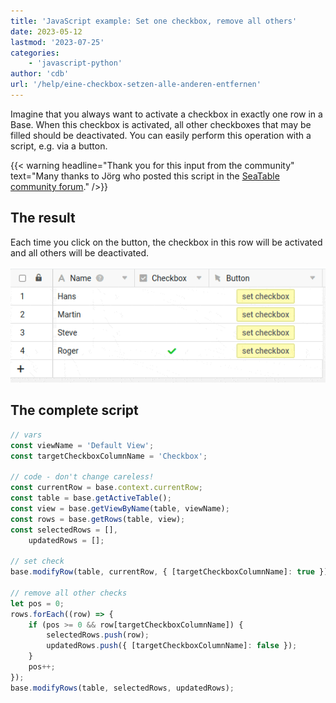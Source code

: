 ```yaml
---
title: 'JavaScript example: Set one checkbox, remove all others'
date: 2023-05-12
lastmod: '2023-07-25'
categories:
    - 'javascript-python'
author: 'cdb'
url: '/help/eine-checkbox-setzen-alle-anderen-entfernen'
---
```


Imagine that you always want to activate a checkbox in exactly one row in a Base. When this checkbox is activated, all other checkboxes that may be filled should be deactivated. You can easily perform this operation with a script, e.g. via a button.

{{< warning  headline="Thank you for this input from the community"  text="Many thanks to Jörg who posted this script in the [SeaTable community forum](https://forum.seatable.io/t/tutorial-default-column-with-simple-js-script/2266)." />}}

## The result

Each time you click on the button, the checkbox in this row will be activated and all others will be deactivated.

![Set checkbox with JavaScript](images/seatable-javascript-set-checkbox.gif)

## The complete script

```js
// vars
const viewName = 'Default View';
const targetCheckboxColumnName = 'Checkbox';

// code - don't change careless!
const currentRow = base.context.currentRow;
const table = base.getActiveTable();
const view = base.getViewByName(table, viewName);
const rows = base.getRows(table, view);
const selectedRows = [],
    updatedRows = [];

// set check
base.modifyRow(table, currentRow, { [targetCheckboxColumnName]: true });

// remove all other checks
let pos = 0;
rows.forEach((row) => {
    if (pos >= 0 && row[targetCheckboxColumnName]) {
        selectedRows.push(row);
        updatedRows.push({ [targetCheckboxColumnName]: false });
    }
    pos++;
});
base.modifyRows(table, selectedRows, updatedRows);
```
